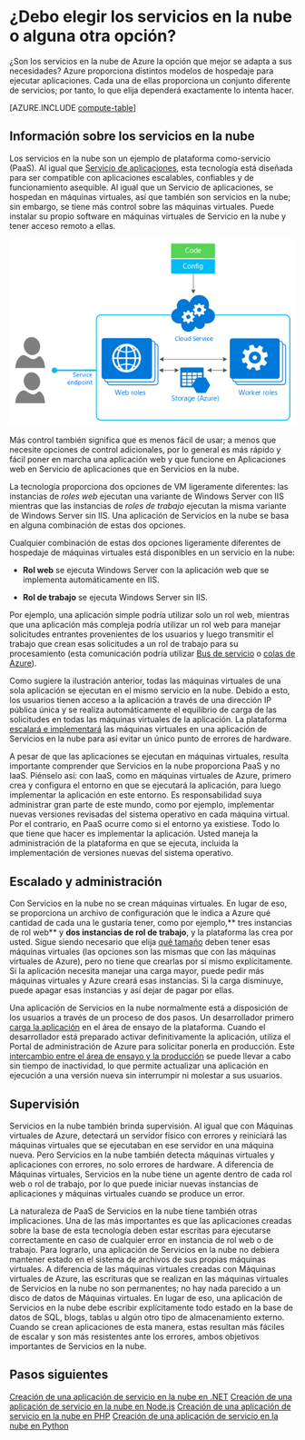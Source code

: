 <properties
	pageTitle="Cálculo de las opciones de hospedaje proporcionadas por Azure"
	description="Obtenga información sobre la forma en que Azure hospeda las opciones y cómo funcionan: Máquinas virtuales, Sitios web y Servicios en la nube, entre otros"
	headerExpose=""
	footerExpose=""
	services="cloud-services"
	authors="Thraka"
	documentationCenter=""
	manager="timlt"/>

<tags 
	ms.service="multiple" 
	ms.workload="multiple" 
	ms.tgt_pltfrm="na" 
	ms.devlang="na" 
	ms.topic="article" 
	ms.date="03/28/2016" 
	ms.author="adegeo"/>


# ¿Debo elegir los servicios en la nube o alguna otra opción?

¿Son los servicios en la nube de Azure la opción que mejor se adapta a sus necesidades? Azure proporciona distintos modelos de hospedaje para ejecutar aplicaciones. Cada una de ellas proporciona un conjunto diferente de servicios; por tanto, lo que elija dependerá exactamente lo intenta hacer.

[AZURE.INCLUDE [compute-table](../../includes/compute-options-table.md)]

<a name="tellmecs"></a>
## Información sobre los servicios en la nube

Los servicios en la nube son un ejemplo de plataforma como-servicio (PaaS). Al igual que [Servicio de aplicaciones](../app-service-web/app-service-web-overview.md), esta tecnología está diseñada para ser compatible con aplicaciones escalables, confiables y de funcionamiento asequible. Al igual que un Servicio de aplicaciones, se hospedan en máquinas virtuales, así que también son servicios en la nube; sin embargo, se tiene más control sobre las máquinas virtuales. Puede instalar su propio software en máquinas virtuales de Servicio en la nube y tener acceso remoto a ellas.

![cs\_diagram](./media/cloud-services-choose-me/diagram.png)

Más control también significa que es menos fácil de usar; a menos que necesite opciones de control adicionales, por lo general es más rápido y fácil poner en marcha una aplicación web y que funcione en Aplicaciones web en Servicio de aplicaciones que en Servicios en la nube.

La tecnología proporciona dos opciones de VM ligeramente diferentes: las instancias de *roles web* ejecutan una variante de Windows Server con IIS mientras que las instancias de *roles de trabajo* ejecutan la misma variante de Windows Server sin IIS. Una aplicación de Servicios en la nube se basa en alguna combinación de estas dos opciones.

Cualquier combinación de estas dos opciones ligeramente diferentes de hospedaje de máquinas virtuales está disponibles en un servicio en la nube:

* **Rol web** se ejecuta Windows Server con la aplicación web que se implementa automáticamente en IIS.
  
* **Rol de trabajo** se ejecuta Windows Server sin IIS.

Por ejemplo, una aplicación simple podría utilizar solo un rol web, mientras que una aplicación más compleja podría utilizar un rol web para manejar solicitudes entrantes provenientes de los usuarios y luego transmitir el trabajo que crean esas solicitudes a un rol de trabajo para su procesamiento (esta comunicación podría utilizar [Bus de servicio](../service-bus/service-bus-fundamentals-hybrid-solutions.md) o [colas de Azure](../storage/storage-introduction.md)).

Como sugiere la ilustración anterior, todas las máquinas virtuales de una sola aplicación se ejecutan en el mismo servicio en la nube. Debido a esto, los usuarios tienen acceso a la aplicación a través de una dirección IP pública única y se realiza automáticamente el equilibrio de carga de las solicitudes en todas las máquinas virtuales de la aplicación. La plataforma [escalará e implementará](cloud-services-how-to-scale.md) las máquinas virtuales en una aplicación de Servicios en la nube para así evitar un único punto de errores de hardware.

A pesar de que las aplicaciones se ejecutan en máquinas virtuales, resulta importante comprender que Servicios en la nube proporciona PaaS y no IaaS. Piénselo así: con IaaS, como en máquinas virtuales de Azure, primero crea y configura el entorno en que se ejecutará la aplicación, para luego implementar la aplicación en este entorno. Es responsabilidad suya administrar gran parte de este mundo, como por ejemplo, implementar nuevas versiones revisadas del sistema operativo en cada máquina virtual. Por el contrario, en PaaS ocurre como si el entorno ya existiese. Todo lo que tiene que hacer es implementar la aplicación. Usted maneja la administración de la plataforma en que se ejecuta, incluida la implementación de versiones nuevas del sistema operativo.

## Escalado y administración
Con Servicios en la nube no se crean máquinas virtuales. En lugar de eso, se proporciona un archivo de configuración que le indica a Azure qué cantidad de cada una le gustaría tener, como por ejemplo,** tres instancias de rol web** y **dos instancias de rol de trabajo**, y la plataforma las crea por usted. Sigue siendo necesario que elija [qué tamaño](cloud-services-sizes-specs.md) deben tener esas máquinas virtuales (las opciones son las mismas que con las máquinas virtuales de Azure), pero no tiene que crearlas por sí mismo explícitamente. Si la aplicación necesita manejar una carga mayor, puede pedir más máquinas virtuales y Azure creará esas instancias. Si la carga disminuye, puede apagar esas instancias y así dejar de pagar por ellas.

Una aplicación de Servicios en la nube normalmente está a disposición de los usuarios a través de un proceso de dos pasos. Un desarrollador primero [carga la aplicación](cloud-services-how-to-create-deploy.md) en el área de ensayo de la plataforma. Cuando el desarrollador está preparado activar definitivamente la aplicación, utiliza el Portal de administración de Azure para solicitar ponerla en producción. Este [intercambio entre el área de ensayo y la producción](cloud-services-nodejs-stage-application.md) se puede llevar a cabo sin tiempo de inactividad, lo que permite actualizar una aplicación en ejecución a una versión nueva sin interrumpir ni molestar a sus usuarios.

## Supervisión
Servicios en la nube también brinda supervisión. Al igual que con Máquinas virtuales de Azure, detectará un servidor físico con errores y reiniciará las máquinas virtuales que se ejecutaban en ese servidor en una máquina nueva. Pero Servicios en la nube también detecta máquinas virtuales y aplicaciones con errores, no solo errores de hardware. A diferencia de Máquinas virtuales, Servicios en la nube tiene un agente dentro de cada rol web o rol de trabajo, por lo que puede iniciar nuevas instancias de aplicaciones y máquinas virtuales cuando se produce un error.

La naturaleza de PaaS de Servicios en la nube tiene también otras implicaciones. Una de las más importantes es que las aplicaciones creadas sobre la base de esta tecnología deben estar escritas para ejecutarse correctamente en caso de cualquier error en instancia de rol web o de trabajo. Para lograrlo, una aplicación de Servicios en la nube no debiera mantener estado en el sistema de archivos de sus propias máquinas virtuales. A diferencia de las máquinas virtuales creadas con Máquinas virtuales de Azure, las escrituras que se realizan en las máquinas virtuales de Servicios en la nube no son permanentes; no hay nada parecido a un disco de datos de Máquinas virtuales. En lugar de eso, una aplicación de Servicios en la nube debe escribir explícitamente todo estado en la base de datos de SQL, blogs, tablas u algún otro tipo de almacenamiento externo. Cuando se crean aplicaciones de esta manera, estas resultan más fáciles de escalar y son más resistentes ante los errores, ambos objetivos importantes de Servicios en la nube.

## Pasos siguientes
[Creación de una aplicación de servicio en la nube en .NET](cloud-services-dotnet-get-started.md) [Creación de una aplicación de servicio en la nube en Node.js](cloud-services-nodejs-develop-deploy-app.md) [Creación de una aplicación de servicio en la nube en PHP](../cloud-services-php-create-web-role.md) [Creación de una aplicación de servicio en la nube en Python](../cloud-services-python-ptvs.md)

<!---HONumber=AcomDC_0413_2016-->